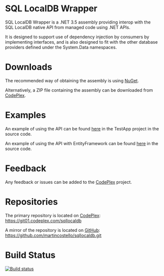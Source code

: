 # SQL LocalDB Wrapper

SQL LocalDB Wrapper is a .NET 3.5 assembly providing interop with the SQL LocalDB native API from managed code using .NET APIs.

It is designed to support use of dependency injection by consumers by implementing interfaces, and is also designed to fit with the other database providers defined under the System.Data namespaces.

# Downloads

The recommended way of obtaining the assembly is using [NuGet](https://www.nuget.org/packages/System.Data.SqlLocalDb).

Alternatively, a ZIP file containing the assembly can be downloaded from [CodePlex](https://sqllocaldb.codeplex.com/releases).

# Examples

An example of using the API can be found [here](https://sqllocaldb.codeplex.com/SourceControl/latest#src/TestApp/Program.cs) in the TestApp project in the source code.

An example of using the API with EntityFramework can be found [here](http://sqllocaldb.codeplex.com/SourceControl/latest#src/SqlLocalDb.EFSample/Program.cs) in the source code.

# Feedback

Any feedback or issues can be added to the [CodePlex](https://sqllocaldb.codeplex.com/) project.

# Repositories

The primary repository is located on [CodePlex](https://sqllocaldb.codeplex.com/): https://git01.codeplex.com/sqllocaldb

A mirror of the repository is located on [GitHub](https://github.com/martincostello/sqllocaldb): https://github.com/martincostello/sqllocaldb.git

# Build Status

[![Build status](https://ci.appveyor.com/api/projects/status/0itmyqg8s7ger2nq)](https://ci.appveyor.com/project/martincostello/sqllocaldb)